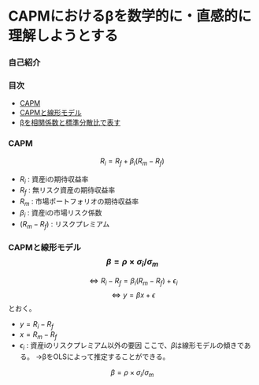 # CAPMにおけるβを数学的に・直感的に理解しようとする
### 自己紹介
### 目次
- [CAPM](#CAPM)
- [CAPMと線形モデル](#CAPMと線形モデル)
- [βを相関係数と標準分散比で表す](#βを相関係数と標準分散比で表す)

### CAPM
$$ R_i = R_f + \beta_i(R_m - R_f) $$
- $R_i$ : 資産iの期待収益率
- $R_f$ : 無リスク資産の期待収益率
- $R_m$ : 市場ポートフォリオの期待収益率
- $\beta_i$ : 資産iの市場リスク係数
- $(R_m - R_f)$ : リスクプレミアム

### CAPMと線形モデル$$ \beta = \rho\times\sigma_i/\sigma_m $$
$$ ⇔ R_i - R_f = \beta_i(R_m - R_f) + \epsilon_i $$
$$ ⇔ y = \beta x + \epsilon $$
とおく。
- $y = R_i - R_f$
- $x = R_m - R_f$
- $\epsilon_i$ : 資産iのリスクプレミアム以外の要因
ここで、$\beta$は線形モデルの傾きである。
→βをOLSによって推定することができる。















$$ \beta = \rho\times\sigma_i/\sigma_m $$